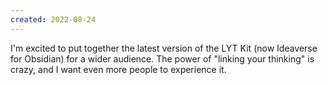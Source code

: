 ```yaml
---
created: 2022-08-24
---
```

I'm excited to put together the latest version of the LYT Kit (now Ideaverse for Obsidian) for a wider audience. The power of "linking your thinking" is crazy, and I want even more people to experience it.